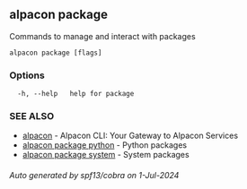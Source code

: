 ## alpacon package

Commands to manage and interact with packages

```
alpacon package [flags]
```

### Options

```
  -h, --help   help for package
```

### SEE ALSO

* [alpacon](alpacon.md)	 - Alpacon CLI: Your Gateway to Alpacon Services
* [alpacon package python](alpacon_package_python.md)	 - Python packages
* [alpacon package system](alpacon_package_system.md)	 - System packages

###### Auto generated by spf13/cobra on 1-Jul-2024
